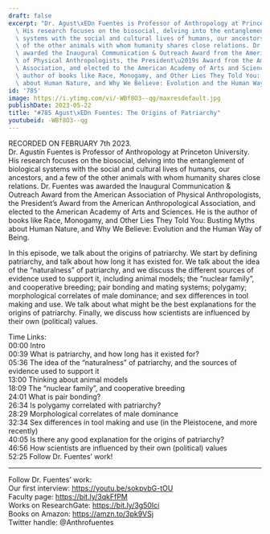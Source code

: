 ```yaml
---
draft: false
excerpt: "Dr. Agust\xEDn Fuentes is Professor of Anthropology at Princeton University.\
  \ His research focuses on the biosocial, delving into the entanglement of biological\
  \ systems with the social and cultural lives of humans, our ancestors, and a few\
  \ of the other animals with whom humanity shares close relations. Dr. Fuentes was\
  \ awarded the Inaugural Communication & Outreach Award from the American Association\
  \ of Physical Anthropologists, the President\u2019s Award from the American Anthropological\
  \ Association, and elected to the American Academy of Arts and Sciences. He is the\
  \ author of books like Race, Monogamy, and Other Lies They Told You: Busting Myths\
  \ about Human Nature, and Why We Believe: Evolution and the Human Way of Being."
id: '785'
image: https://i.ytimg.com/vi/-WBf8O3--qg/maxresdefault.jpg
publishDate: 2023-05-22
title: "#785 Agust\xEDn Fuentes: The Origins of Patriarchy"
youtubeid: -WBf8O3--qg
---
```

<div class="timelinks">

RECORDED ON FEBRUARY 7th 2023.  
Dr. Agustín Fuentes is Professor of Anthropology at Princeton University. His research focuses on the biosocial, delving into the entanglement of biological systems with the social and cultural lives of humans, our ancestors, and a few of the other animals with whom humanity shares close relations. Dr. Fuentes was awarded the Inaugural Communication & Outreach Award from the American Association of Physical Anthropologists, the President’s Award from the American Anthropological Association, and elected to the American Academy of Arts and Sciences. He is the author of books like Race, Monogamy, and Other Lies They Told You: Busting Myths about Human Nature, and Why We Believe: Evolution and the Human Way of Being.

In this episode, we talk about the origins of patriarchy. We start by defining patriarchy, and talk about how long it has existed for. We talk about the idea of the “naturalness” of patriarchy, and we discuss the different sources of evidence used to support it, including animal models; the “nuclear family”, and cooperative breeding; pair bonding and mating systems; polygamy; morphological correlates of male dominance; and sex differences in tool making and use. We talk about what might be the best explanations for the origins of patriarchy. Finally, we discuss how scientists are influenced by their own (political) values.


Time Links:  
<time>00:00</time> Intro  
<time>00:39</time> What is patriarchy, and how long has it existed for?  
<time>05:36</time> The idea of the “naturalness” of patriarchy, and the sources of evidence used to support it  
<time>13:00</time> Thinking about animal models  
<time>18:09</time> The “nuclear family”, and cooperative breeding  
<time>24:01</time> What is pair bonding?  
<time>26:34</time> Is polygamy correlated with patriarchy?  
<time>28:29</time> Morphological correlates of male dominance  
<time>32:34</time> Sex differences in tool making and use (in the Pleistocene, and more recently)  
<time>40:05</time> Is there any good explanation for the origins of patriarchy?  
<time>46:56</time> How scientists are influenced by their own (political) values  
<time>52:25</time> Follow Dr. Fuentes’ work!

---

Follow Dr. Fuentes’ work:  
Our first interview: https://youtu.be/sokpvbG-tOU  
Faculty page: https://bit.ly/3qkFfPM  
Works on ResearchGate: https://bit.ly/3g50Ici  
Books on Amazon: https://amzn.to/3pk9VSj  
Twitter handle: @Anthrofuentes
</div>


